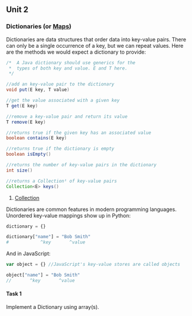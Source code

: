 ## Unit 2

### Dictionaries (or [Maps](https://docs.oracle.com/javase/7/docs/api/java/util/Map.html))

Dictionaries are data structures that order data into key-value pairs. There can only be a single occurrence of a key, but we can repeat values. Here are the methods we would expect a dictionary to provide:

```java
/*  A Java dictionary should use generics for the
 *  types of both key and value. E and T here.
 */

//add an key-value pair to the dictionary
void put(E key, T value)

//get the value associated with a given key
T get(E key)

//remove a key-value pair and return its value
T remove(E key)

//returns true if the given key has an associated value
boolean contains(E key)

//returns true if the dictionary is empty
boolean isEmpty()

//returns the number of key-value pairs in the dictionary
int size()

//returns a Collection¹ of key-value pairs
Collection<E> keys()

```
1. [Collection](https://docs.oracle.com/javase/7/docs/api/java/util/Collection.html)

Dictionaries are common features in modern programming languages. Unordered key-value mappings show up in Python:

```python
dictionary = {}

dictionary["name"] = "Bob Smith"
#            ^key       ^value

```

And in JavaScript:
```javascript
var object = {} //JavaScript's key-value stores are called objects

object["name"] = "Bob Smith"
//       ^key       ^value

```

#### Task 1

Implement a Dictionary using array(s).

